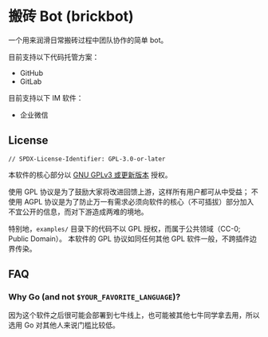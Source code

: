# 搬砖 Bot (brickbot)

一个用来润滑日常搬砖过程中团队协作的简单 bot。

目前支持以下代码托管方案：

- GitHub
- GitLab

目前支持以下 IM 软件：

- 企业微信

## License

```
// SPDX-License-Identifier: GPL-3.0-or-later
```

本软件的核心部分以 [GNU GPLv3 或更新版本](./LICENSE.GPLv3.md) 授权。

使用 GPL 协议是为了鼓励大家将改进回馈上游，这样所有用户都可从中受益；
不使用 AGPL 协议是为了防止万一有需求必须向软件的核心（不可插拔）部分加入不宜公开的信息，而对下游造成两难的境地。

特别地，`examples/` 目录下的代码不以 GPL 授权，而属于公共领域（CC-0; Public Domain）。
本软件的 GPL 协议如同任何其他 GPL 软件一般，不跨插件边界传染。

## FAQ

### Why Go (and not `$YOUR_FAVORITE_LANGUAGE`)?

因为这个软件之后很可能会部署到七牛线上，也可能被其他七牛同学拿去用，所以选用 Go 对其他人来说门槛比较低。
